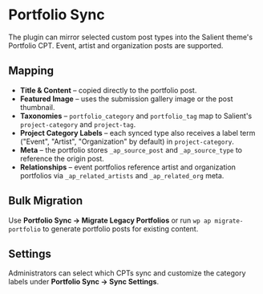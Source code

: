 # Portfolio Sync

The plugin can mirror selected custom post types into the Salient theme's Portfolio CPT. Event, artist and organization posts are supported.

## Mapping
- **Title & Content** – copied directly to the portfolio post.
- **Featured Image** – uses the submission gallery image or the post thumbnail.
- **Taxonomies** – `portfolio_category` and `portfolio_tag` map to Salient's `project-category` and `project-tag`.
- **Project Category Labels** – each synced type also receives a label term ("Event", "Artist", "Organization" by default) in `project-category`.
- **Meta** – the portfolio stores `_ap_source_post` and `_ap_source_type` to reference the origin post.
- **Relationships** – event portfolios reference artist and organization portfolios via `_ap_related_artists` and `_ap_related_org` meta.

## Bulk Migration
Use **Portfolio Sync → Migrate Legacy Portfolios** or run `wp ap migrate-portfolio` to generate portfolio posts for existing content.

## Settings
Administrators can select which CPTs sync and customize the category labels under **Portfolio Sync → Sync Settings**.
